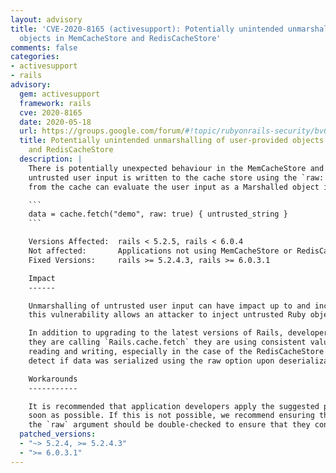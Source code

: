 ```yaml
---
layout: advisory
title: 'CVE-2020-8165 (activesupport): Potentially unintended unmarshalling of user-provided
  objects in MemCacheStore and RedisCacheStore'
comments: false
categories:
- activesupport
- rails
advisory:
  gem: activesupport
  framework: rails
  cve: 2020-8165
  date: 2020-05-18
  url: https://groups.google.com/forum/#!topic/rubyonrails-security/bv6fW4S0Y1c
  title: Potentially unintended unmarshalling of user-provided objects in MemCacheStore
    and RedisCacheStore
  description: |
    There is potentially unexpected behaviour in the MemCacheStore and RedisCacheStore where, when
    untrusted user input is written to the cache store using the `raw: true` parameter, re-reading the result
    from the cache can evaluate the user input as a Marshalled object instead of plain text. Vulnerable code looks like:

    ```
    data = cache.fetch("demo", raw: true) { untrusted_string }
    ```

    Versions Affected:  rails < 5.2.5, rails < 6.0.4
    Not affected:       Applications not using MemCacheStore or RedisCacheStore. Applications that do not use the `raw` option when storing untrusted user input.
    Fixed Versions:     rails >= 5.2.4.3, rails >= 6.0.3.1

    Impact
    ------

    Unmarshalling of untrusted user input can have impact up to and including RCE. At a minimum,
    this vulnerability allows an attacker to inject untrusted Ruby objects into a web application.

    In addition to upgrading to the latest versions of Rails, developers should ensure that whenever
    they are calling `Rails.cache.fetch` they are using consistent values of the `raw` parameter for both
    reading and writing, especially in the case of the RedisCacheStore which does not, prior to these changes,
    detect if data was serialized using the raw option upon deserialization.

    Workarounds
    -----------

    It is recommended that application developers apply the suggested patch or upgrade to the latest release as
    soon as possible. If this is not possible, we recommend ensuring that all user-provided strings cached using
    the `raw` argument should be double-checked to ensure that they conform to the expected format.
  patched_versions:
  - "~> 5.2.4, >= 5.2.4.3"
  - ">= 6.0.3.1"
---
```


